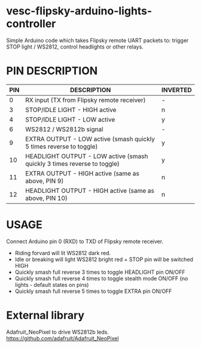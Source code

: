 # vesc-flipsky-arduino-lights-controller
Simple Arduino code which takes Flipsky remote UART packets to: trigger STOP light / WS2812, control headlights or other relays.

# PIN DESCRIPTION

| PIN | DESCRIPTION                                                             | INVERTED |
|-----|-------------------------------------------------------------------------|----------|
| 0   | RX input (TX from Flipsky remote receiver)                              | -        |
| 3   | STOP/IDLE LIGHT - HIGH active                                           | n        |
| 4   | STOP/IDLE LIGHT - LOW active                                            | y        |
| 6   | WS2812 / WS2812b signal                                                 | -        |
| 9   | EXTRA OUTPUT - LOW active (smash quickly 5 times reverse to toggle)     | y        |
| 10  | HEADLIGHT OUTPUT - LOW active (smash quickly 3 times reverse to toggle) | y        |
| 11  | EXTRA OUTPUT - HIGH active (same as above, PIN 9)                       | n        |
| 12  | HEADLIGHT OUTPUT - HIGH active (same as above, PIN 10)                  | n        |

# USAGE
Connect Arduino pin 0 (RXD) to TXD of Flipsky remote receiver.

- Riding forvard will lit WS2812 dark red.
- Idle or breaking will light WS2812 bright red + STOP pin will be switched HIGH
- Quickly smash full reverse 3 times to toggle HEADLIGHT pin ON/OFF
- Quickly smash full reverse 4 times to toggle stealth mode ON/OFF (no lights - default states on pins)
- Quickly smash full reverse 5 times to toggle EXTRA pin ON/OFF

# External library
Adafruit_NeoPixel to drive WS2812b leds.
https://github.com/adafruit/Adafruit_NeoPixel
